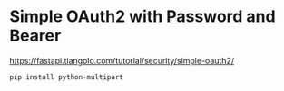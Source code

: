 # Simple OAuth2 with Password and Bearer

https://fastapi.tiangolo.com/tutorial/security/simple-oauth2/

    pip install python-multipart